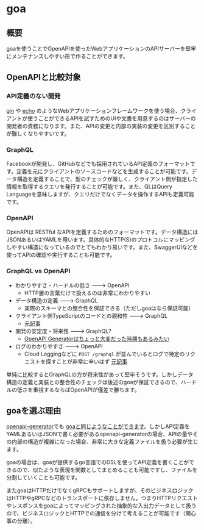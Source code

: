 # goa

## 概要

goaを使うことでOpenAPIを使ったWebアプリケーションのAPIサーバーを堅牢にメンテナンスしやすい形で作ることができます。

## OpenAPIと比較対象

### API定義のない開発

[gin](https://gin-gonic.com/ja/) や [echo](https://echo.labstack.com/) のようなWebアプリケーションフレームワークを使う場合、クライアントが使うことができるAPIを試すためのUIや文書を用意するのはサーバーの開発者の責務になります。また、APIの変更と内部の実装の変更を区別することが難しくなりやすいです。

### GraphQL

Facebookが開発し、GitHubなどでも採用されているAPI定義のフォーマットです。定義を元にクライアントのソースコードなどを生成することが可能です。データ構造を定義することで、型のチェックが厳しく、クライアント側が指定した情報を取得するクエリを発行することが可能です。また、QLはQuery Languageを意味しますが、クエリだけでなくデータを操作するAPIも定義可能です。

### OpenAPI

OpenAPIは RESTful なAPIを定義するためのフォーマットです。データ構造にはJSONあるいはYAMLを用います。具体的なHTTP(S)のプロトコルにマッピングしやすい構造になっているのでとてもわかり易いです。また、SwaggerUIなどを使ってAPIの確認や実行することも可能です。

### GraphQL vs OpenAPI

- わかりやすさ・ハードルの低さ ---> OpenAPI
    - HTTP層の言葉だけで扱えるのは非常にわかりやすい
- データ構造の定義 ---> GraphQL
    - 実際のスキーマとの整合性を保証できる（ただしgoaはなら保証可能）
- クライアント側TypeScriptのコードとの親和性 ---> GraphQL
    - [元記事](https://zenn.dev/adwd/scraps/ae6e1d177bd721)
- 開発の安定度・将来性 ---> GraphQL?
    - [OpenAPI Generatorはちょっと大変だった時期もあるみたい](https://ackintosh.github.io/blog/2018/05/12/openapi-generator/)
- ログのわかりやすさ ---> OpenAPI
    - Cloud Loggingなどに `POST /graphql` が並んでいるとログで特定のリクエストを探すことが非常に辛いはず [元記事](https://tech.jxpress.net/entry/graphql-vs-rest)

単純に比較するとGraphQLの方が将来性があって堅牢そうです。しかしデータ構造の定義と実装との整合性のチェックは後述のgoaが保証できるので、ハードルの低さを重視するならばOpenAPIが僅差で勝ちます。

## goaを選ぶ理由

[openapi-generator](https://github.com/OpenAPITools/openapi-generator)でも [goaと同じようなことができます](https://tech.pepabo.com/2022/09/09/go-middleware/)。しかしAPI定義をYAMLあるいはJSONで書く必要があるopenapi-generatorの場合、APIの量やその内部の構造が複雑になった場合、非常に大きな定義ファイルを扱う必要が生じます。

goaの場合は、goaが提供するgo言語でのDSLを使ってAPI定義を書くことができるので、似たような表現を関数としてまとめることも可能ですし、ファイルを分割していくことも可能です。

またgoaはHTTPだけでなくgRPCもサポートしますが、そのビジネスロジックはHTTPやgRPCなどのトランスポートに依存しません。つまりHTTPリクエストやレスポンスをgoaによってマッピングされた抽象的な入出力データとして扱うので、ビジネスロジックとHTTPでの通信を分けて考えることが可能です（関心事の分離）。

